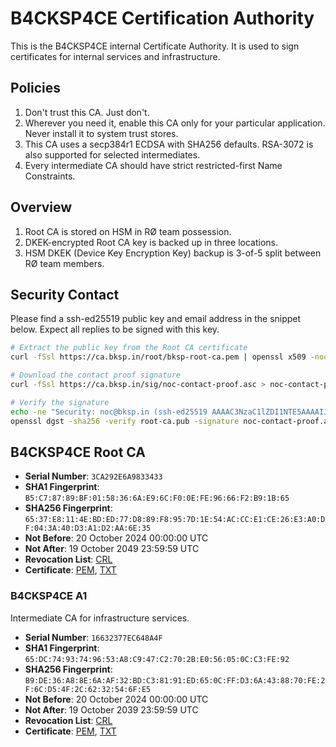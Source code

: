 # B4CKSP4CE Certification Authority

This is the B4CKSP4CE internal Certificate Authority. It is used to sign certificates for internal services and infrastructure.

## Policies

1. Don't trust this CA. Just don't.
2. Wherever you need it, enable this CA only for your particular application. Never install it to system trust stores.
3. This CA uses a secp384r1 ECDSA with SHA256 defaults. RSA-3072 is also supported for selected intermediates.
4. Every intermediate CA should have strict restricted-first Name Constraints.

## Overview

1. Root CA is stored on HSM in RØ team possession.
2. DKEK-encrypted Root CA key is backed up in three locations.
3. HSM DKEK (Device Key Encryption Key) backup is 3-of-5 split between RØ team members.

## Security Contact

Please find a ssh-ed25519 public key and email address in the snippet below.
Expect all replies to be signed with this key.

```sh
# Extract the public key from the Root CA certificate
curl -fSsl https://ca.bksp.in/root/bksp-root-ca.pem | openssl x509 -noout -pubkey > root-ca.pub

# Download the contact proof signature
curl -fSsl https://ca.bksp.in/sig/noc-contact-proof.asc > noc-contact-proof.asc

# Verify the signature
echo -ne "Security: noc@bksp.in (ssh-ed25519 AAAAC3NzaC1lZDI1NTE5AAAAIJRwsb2wqvmakJnI9g8LQW5tTQJrgixFci/MTxSIEpq4)" | \
openssl dgst -sha256 -verify root-ca.pub -signature noc-contact-proof.asc -binary -
```

## B4CKSP4CE Root CA

- **Serial Number**: `3CA292E6A9833433`
- **SHA1 Fingerprint**: `B5:C7:87:89:BF:01:58:36:6A:E9:6C:F0:0E:FE:96:66:F2:B9:1B:65`
- **SHA256 Fingerprint**: `65:37:E8:11:4E:BD:ED:77:D8:89:F8:95:7D:1E:54:AC:CC:E1:CE:26:E3:A0:DF:04:3A:40:D3:A1:D2:AA:6E:35`
- **Not Before**: 20 October 2024 00:00:00 UTC
- **Not After**: 19 October 2049 23:59:59 UTC
- **Revocation List**: [CRL](./root/revoke.crl)
- **Certificate**: [PEM](./root/bksp-root-ca.pem), [TXT](./root/bksp-root-ca.txt)

### B4CKSP4CE A1

Intermediate CA for infrastructure services.

- **Serial Number**: `16632377EC648A4F`
- **SHA1 Fingerprint**: `65:DC:74:93:74:96:53:A8:C9:47:C2:70:2B:E0:56:05:0C:C3:FE:92`
- **SHA256 Fingerprint**: `B9:DE:36:A8:8E:6A:AF:32:BD:C3:81:91:ED:65:0C:FF:D3:6A:43:88:70:FE:2F:6C:D5:4F:2C:62:32:54:6F:E5`
- **Not Before**: 20 October 2024 00:00:00 UTC
- **Not After**: 19 October 2039 23:59:59 UTC
- **Revocation List**: [CRL](./a1/revoke.crl)
- **Certificate**: [PEM](./a1/bksp-a1.pem), [TXT](./a1/bksp-a1.txt)
